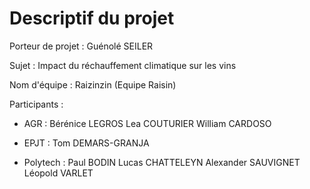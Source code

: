 # Descriptif du projet

Porteur de projet : Guénolé SEILER

Sujet : Impact du réchauffement climatique sur les vins

Nom d'équipe : Raizinzin (Equipe Raisin)

Participants : 

- AGR : 
             Bérénice LEGROS
             Lea COUTURIER
             William CARDOSO

- EPJT :
             Tom DEMARS-GRANJA

- Polytech : Paul BODIN
             Lucas CHATTELEYN
             Alexander SAUVIGNET
             Léopold VARLET
